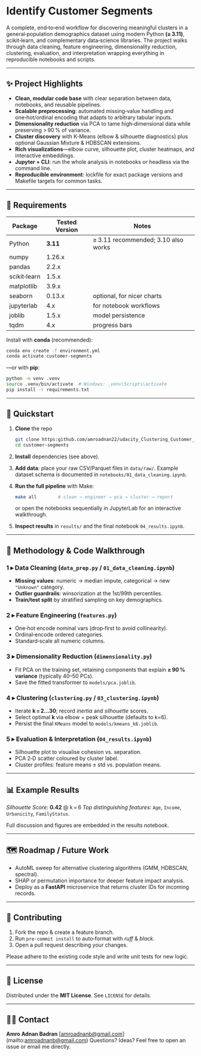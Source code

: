 # Identify Customer Segments

A complete, end‑to‑end workflow for discovering meaningful clusters in a general‑population demographics dataset using modern Python **(≥ 3.11)**, scikit‑learn, and complementary data‑science libraries. The project walks through data cleaning, feature engineering, dimensionality reduction, clustering, evaluation, and interpretation wrapping everything in reproducible notebooks and scripts.

---

## ✨ Project Highlights

* **Clean, modular code base** with clear separation between data, notebooks, and reusable pipelines.
* **Scalable preprocessing**: automated missing‑value handling and one‑hot/ordinal encoding that adapts to arbitrary tabular inputs.
* **Dimensionality reduction** via PCA to tame high‑dimensional data while preserving > 90 % of variance.
* **Cluster discovery** with K‑Means (elbow & silhouette diagnostics) plus optional Gaussian Mixture & HDBSCAN extensions.
* **Rich visualizations**—elbow curve, silhouette plot, cluster heatmaps, and interactive embeddings.
* **Jupyter + CLI**: run the whole analysis in notebooks or headless via the command line.
* **Reproducible environment**: lockfile for exact package versions and Makefile targets for common tasks.

---

## 🔧 Requirements

| Package      | Tested Version | Notes                               |
| ------------ | -------------- | ----------------------------------- |
| Python       | **3.11**       | ≥ 3.11 recommended; 3.10 also works |
| numpy        | 1.26.x         |                                     |
| pandas       | 2.2.x          |                                     |
| scikit‑learn | 1.5.x          |                                     |
| matplotlib   | 3.9.x          |                                     |
| seaborn      | 0.13.x         | optional, for nicer charts          |
| jupyterlab   | 4.x            | for notebook workflows              |
| joblib       | 1.5.x          | model persistence                   |
| tqdm         | 4.x            | progress bars                       |

Install with **conda** (recommended):

```bash
conda env create -f environment.yml
conda activate customer‑segments
```

—or with **pip**:

```bash
python -m venv .venv
source .venv/bin/activate  # Windows: .venv\Scripts\activate
pip install -r requirements.txt
```

---

## 🚀 Quickstart

1. **Clone** the repo

   ```bash
   git clone https:github.com/amroadnan22/udacity_Clustering_Customer_Segments.git
   cd customer‑segments
   ```
2. **Install** dependencies (see above).
3. **Add data**: place your raw CSV/Parquet files in `data/raw/`. Example dataset schema is documented in `notebooks/01_data_cleaning.ipynb`.
4. **Run the full pipeline** with Make:

   ```bash
   make all        # clean → engineer → pca → cluster → report
   ```

   or open the notebooks sequentially in JupyterLab for an interactive walkthrough.
5. **Inspect results** in `results/` and the final notebook `04_results.ipynb`.

---

## 🧪 Methodology & Code Walkthrough

### 1 ▸ Data Cleaning (`data_prep.py` / `01_data_cleaning.ipynb`)

* **Missing values**: numeric → median impute, categorical → new `"Unknown"` category.
* **Outlier guardrails**: winsorization at the 1st/99th percentiles.
* **Train/test split** by stratified sampling on key demographics.

### 2 ▸ Feature Engineering (`features.py`)

* One‑hot encode nominal vars (drop‑first to avoid collinearity).
* Ordinal‑encode ordered categories.
* Standard‑scale all numeric columns.

### 3 ▸ Dimensionality Reduction (`dimensionality.py`)

* Fit PCA on the training set, retaining components that explain **≥ 90 % variance** (typically 40–50 PCs).
* Save the fitted transformer to `models/pca.joblib`.

### 4 ▸ Clustering (`clustering.py` / `03_clustering.ipynb`)

* Iterate **k = 2…30**; record *inertia* and *silhouette* scores.
* Select optimal **k** via elbow + peak silhouette (defaults to k=6).
* Persist the final `KMeans` model to `models/kmeans_k6.joblib`.

### 5 ▸ Evaluation & Interpretation (`04_results.ipynb`)

* Silhouette plot to visualise cohesion vs. separation.
* PCA 2‑D scatter coloured by cluster label.
* Cluster profiles: feature means ± std vs. population means.

---

## 📊 Example Results

*Silhouette Score:* **0.42** @ k = 6
*Top distinguishing features:* `Age`, `Income`, `Urbanicity`, `FamilyStatus`.

Full discussion and figures are embedded in the results notebook.

---

## 🗺️ Roadmap / Future Work

* AutoML sweep for alternative clustering algorithms (GMM, HDBSCAN, spectral).
* SHAP or permutation importance for deeper feature impact analysis.
* Deploy as a **FastAPI** microservice that returns cluster IDs for incoming records.

---

## 🤝 Contributing

1. Fork the repo & create a feature branch.
2. Run `pre‑commit install` to auto‑format with *ruff* & *black*.
3. Open a pull request describing your changes.

Please adhere to the existing code style and write unit tests for new logic.

---

## 📄 License

Distributed under the **MIT License**. See `LICENSE` for details.

---

## 🙋‍♂️ Contact

**Amro Adnan Badran**
\[amroadnanb@gmail.com](mailto:amroadnanb@gmail.com)
Questions? Ideas? Feel free to open an issue or email me directly.
